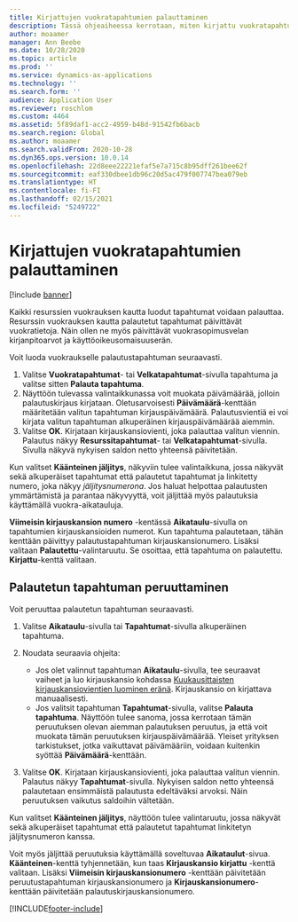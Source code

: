 ```yaml
---
title: Kirjattujen vuokratapahtumien palauttaminen
description: Tässä ohjeaiheessa kerrotaan, miten kirjattu vuokratapahtuma palautetaan. Kaikki resurssien vuokrauksen kautta luodut tapahtumat voidaan palauttaa.
author: moaamer
manager: Ann Beebe
ms.date: 10/28/2020
ms.topic: article
ms.prod: ''
ms.service: dynamics-ax-applications
ms.technology: ''
ms.search.form: ''
audience: Application User
ms.reviewer: roschlom
ms.custom: 4464
ms.assetid: 5f89daf1-acc2-4959-b48d-91542fb6bacb
ms.search.region: Global
ms.author: moaamer
ms.search.validFrom: 2020-10-28
ms.dyn365.ops.version: 10.0.14
ms.openlocfilehash: 22d8eee22221efaf5e7a715c8b95dff261bee62f
ms.sourcegitcommit: eaf330dbee1db96c20d5ac479f007747bea079eb
ms.translationtype: HT
ms.contentlocale: fi-FI
ms.lasthandoff: 02/15/2021
ms.locfileid: "5249722"
---
```

# <a name="reverse-posted-lease-transactions"></a>Kirjattujen vuokratapahtumien palauttaminen

[!include [banner](../includes/banner.md)]

Kaikki resurssien vuokrauksen kautta luodut tapahtumat voidaan palauttaa. Resurssin vuokrauksen kautta palautetut tapahtumat päivittävät vuokratietoja. Näin ollen ne myös päivittävät vuokrasopimusvelan kirjanpitoarvot ja käyttöoikeusomaisuuserän.

Voit luoda vuokraukselle palautustapahtuman seuraavasti.

1. Valitse **Vuokratapahtumat**- tai **Velkatapahtumat**-sivulla tapahtuma ja valitse sitten **Palauta tapahtuma**.
2. Näyttöön tulevassa valintaikkunassa voit muokata päivämäärää, jolloin palautuskirjaus kirjataan. Oletusarvoisesti **Päivämäärä**-kenttään määritetään valitun tapahtuman kirjauspäivämäärä. Palautusvientiä ei voi kirjata valitun tapahtuman alkuperäinen kirjauspäivämäärää aiemmin.
3. Valitse **OK**. Kirjataan kirjauskansiovienti, joka palauttaa valitun viennin. Palautus näkyy **Resurssitapahtumat**- tai **Velkatapahtumat**-sivulla. Sivulla näkyvä nykyisen saldon netto yhteensä päivitetään.

Kun valitset **Käänteinen jäljitys**, näkyviin tulee valintaikkuna, jossa näkyvät sekä alkuperäiset tapahtumat että palautetut tapahtumat ja linkitetty numero, joka näkyy *jäljitysnumerona*. Jos haluat helpottaa palautusten ymmärtämistä ja parantaa näkyvyyttä, voit jäljittää myös palautuksia käyttämällä vuokra-aikatauluja.

**Viimeisin kirjauskansion numero** -kentässä **Aikataulu**-sivulla on tapahtumien kirjauskansioiden numerot. Kun tapahtuma palautetaan, tähän kenttään päivittyy palautustapahtuman kirjauskansionumero. Lisäksi valitaan **Palautettu**-valintaruutu. Se osoittaa, että tapahtuma on palautettu. **Kirjattu**-kenttä valitaan.

## <a name="revoke-a-reversed-transaction"></a>Palautetun tapahtuman peruuttaminen

Voit peruuttaa palautetun tapahtuman seuraavasti.

1. Valitse **Aikataulu**-sivulla tai **Tapahtumat**-sivulla alkuperäinen tapahtuma.
2. Noudata seuraavia ohjeita:

    - Jos olet valinnut tapahtuman **Aikataulu**-sivulla, tee seuraavat vaiheet ja luo kirjauskansio kohdassa [Kuukausittaisten kirjauskansiovientien luominen eränä](create-monthly-journals-batch.md). Kirjauskansio on kirjattava manuaalisesti.
    - Jos valitsit tapahtuman **Tapahtumat**-sivulla, valitse **Palauta tapahtuma**. Näyttöön tulee sanoma, jossa kerrotaan tämän peruutuksen olevan aiemman palautuksen peruutus, ja että voit muokata tämän peruutuksen kirjauspäivämäärää. Yleiset yrityksen tarkistukset, jotka vaikuttavat päivämääriin, voidaan kuitenkin syöttää **Päivämäärä**-kenttään. 

3. Valitse **OK**. Kirjataan kirjauskansiovienti, joka palauttaa valitun viennin. Palautus näkyy **Tapahtumat**-sivulla. Nykyisen saldon netto yhteensä palautetaan ensimmäistä palautusta edeltäväksi arvoksi. Näin peruutuksen vaikutus saldoihin vältetään.

Kun valitset **Käänteinen jäljitys**, näyttöön tulee valintaruutu, jossa näkyvät sekä alkuperäiset tapahtumat että palautetut tapahtumat linkitetyn jäljitysnumeron kanssa.

Voit myös jäljittää peruutuksia käyttämällä soveltuvaa **Aikataulut**-sivua. **Käänteinen**-kenttä tyhjennetään, kun taas **Kirjauskansio kirjattu** -kenttä valitaan. Lisäksi **Viimeisin kirjauskansionumero** -kenttään päivitetään peruutustapahtuman kirjauskansionumero ja **Kirjauskansionumero**-kenttään päivitetään palautuskirjauskansionumero.


[!INCLUDE[footer-include](../../includes/footer-banner.md)]
